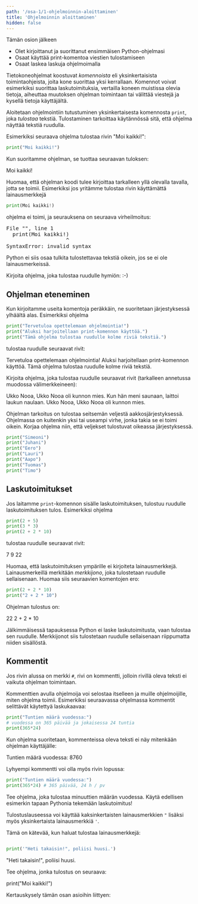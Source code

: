 ```yaml
---
path: '/osa-1/1-ohjelmoinnin-aloittaminen'
title: 'Ohjelmoinnin aloittaminen'
hidden: false
---
```


<text-box variant='learningObjectives' name='Oppimistavoitteet'>

Tämän osion jälkeen

- Olet kirjoittanut ja suorittanut ensimmäisen Python-ohjelmasi
- Osaat käyttää print-komentoa viestien tulostamiseen
- Osaat laskea laskuja ohjelmoimalla

</text-box>

Tietokoneohjelmat koostuvat _komennoista_ eli yksinkertaisista toimintaohjeista, joita kone suorittaa yksi kerrallaan. Komennot voivat esimerkiksi suorittaa laskutoimituksia, vertailla koneen muistissa olevia tietoja, aiheuttaa muutoksen ohjelman toimintaan tai välittää viestejä ja kysellä tietoja käyttäjältä.

Aloitetaan ohjelmointiin tutustuminen yksinkertaisesta komennosta `print`, joka _tulostaa_ tekstiä. Tulostaminen tarkoittaa käytännössä sitä, että ohjelma näyttää tekstiä ruudulla.

Esimerkiksi seuraava ohjelma tulostaa rivin "Moi kaikki!":

```python
print("Moi kaikki!")
```

Kun suoritamme ohjelman, se tuottaa seuraavan tuloksen:

<sample-output>

Moi kaikki!

</sample-output>

Huomaa, että ohjelman koodi tulee kirjoittaa tarkalleen yllä olevalla tavalla, jotta se toimii. Esimerkiksi jos yritämme tulostaa rivin käyttämättä lainausmerkkejä

```python
print(Moi kaikki!)
```

ohjelma ei toimi, ja seurauksena on seuraava virheilmoitus:

<sample-output>

<pre>
File "<stdin>", line 1
  print(Moi kaikki!)
                   ^
SyntaxError: invalid syntax
</pre>

</sample-output>

Python ei siis osaa tulkita tulostettavaa tekstiä oikein, jos se ei ole lainausmerkeissä.

<in-browser-programming-exercise name="Hymiö" tmcname="osa01-01_hymio" height="300px">

Kirjoita ohjelma, joka tulostaa ruudulle hymiön: :-)

</in-browser-programming-exercise>

## Ohjelman eteneminen

Kun kirjoitamme useita komentoja peräkkäin,
ne suoritetaan järjestyksessä ylhäältä alas.
Esimerkiksi ohjelma

```python
print("Tervetuloa opettelemaan ohjelmointia!")
print("Aluksi harjoitellaan print-komennon käyttöä.")
print("Tämä ohjelma tulostaa ruudulle kolme riviä tekstiä.")
```
tulostaa ruudulle seuraavat rivit:

<sample-output>

Tervetuloa opettelemaan ohjelmointia!
Aluksi harjoitellaan print-komennon käyttöä.
Tämä ohjelma tulostaa ruudulle kolme riviä tekstiä.

</sample-output>

<in-browser-programming-exercise name="Ukko Nooa" tmcname="osa01-02_ukko_nooa">

Kirjoita ohjelma, joka tulostaa ruudulle seuraavat rivit (tarkalleen annetussa muodossa välimerkkeineen):

<sample-output>

Ukko Nooa, Ukko Nooa oli kunnon mies.
Kun hän meni saunaan, laittoi laukun naulaan.
Ukko Nooa, Ukko Nooa oli kunnon mies.

</sample-output>

</in-browser-programming-exercise>


<in-browser-programming-exercise name="Korjaa ohjelma: seitsemän veljestä" tmcname="osa01-03_korjaa_ohjelma_7_veljesta">

Ohjelman tarkoitus on tulostaa seitsemän veljestä aakkosjärjestyksessä. Ohjelmassa on kuitenkin yksi tai useampi virhe, jonka takia se ei toimi oikein.
Korjaa ohjelma niin, että veljekset tulostuvat oikeassa järjestyksessä.

```python
print("Simeoni")
print("Juhani")
print("Eero")
print("Lauri")
print("Aapo")
print("Tuomas")
print("Timo")
```

</in-browser-programming-exercise>

## Laskutoimitukset

Jos laitamme `print`-komennon sisälle laskutoimituksen, tulostuu ruudulle laskutoimituksen tulos. Esimerkiksi ohjelma

```python
print(2 + 5)
print(3 * 3)
print(2 + 2 * 10)
```
tulostaa ruudulle seuraavat rivit:

<sample-output>

7
9
22

</sample-output>

Huomaa, että laskutoimituksen ympärille ei kirjoiteta lainausmerkkejä. Lainausmerkeillä merkitään _merkkijono_, joka tulostetaan ruudulle sellaisenaan. Huomaa siis seuraavien komentojen ero:

```python
print(2 + 2 * 10)
print("2 + 2 * 10")
```

Ohjelman tulostus on:

<sample-output>

22
2 + 2 * 10

</sample-output>

Jälkimmäisessä tapauksessa Python ei laske laskutoimitusta, vaan tulostaa sen ruudulle.
Merkkijonot siis tulostetaan ruudulle sellaisenaan riippumatta niiden sisällöstä.

## Kommentit

Jos rivin alussa on merkki `#`, rivi on kommentti, jolloin rivillä oleva teksti ei vaikuta ohjelman toimintaan.

Kommenttien avulla ohjelmoija voi selostaa itselleen ja muille ohjelmoijille, miten ohjelma toimii. Esimerkiksi seuraavassa ohjelmassa kommentit selittävät käytettyä laskukaavaa:

```python
print("Tuntien määrä vuodessa:")
# vuodessa on 365 päivää ja jokaisessa 24 tuntia
print(365*24)
```

Kun ohjelma suoritetaan, kommenteissa oleva teksti ei näy mitenkään ohjelman käyttäjälle:

<sample-output>

Tuntien määrä vuodessa:
8760

</sample-output>

Lyhyempi kommentti voi olla myös rivin lopussa:

```python
print("Tuntien määrä vuodessa:")
print(365*24) # 365 päivää, 24 h / pv
```

<in-browser-programming-exercise name="Minuutit vuodessa" tmcname="osa01-04_minuuttien_maara_vuodessa">

Tee ohjelma, joka tulostaa minuuttien määrän vuodessa. Käytä edellisen esimerkin tapaan Pythonia tekemään laskutoimitus!

</in-browser-programming-exercise>

<in-browser-programming-exercise name="Ohjelma tulostaa koodia" tmcname="osa01-05_ohjelma_tulostaa_koodia">

Tulostuslauseessa voi käyttää kaksinkertaisten lainausmerkkien `"` lisäksi myös yksinkertaista lainausmerkkiä `'`.

Tämä on kätevää, kun haluat tulostaa lainausmerkkejä:

```python

print('"Heti takaisin!", poliisi huusi.')

```

<sample-output>

"Heti takaisin!", poliisi huusi.

</sample-output>

Tee ohjelma, jonka tulostus on seuraava:

<sample-output>

print("Moi kaikki!")

</sample-output>



</in-browser-programming-exercise>




Kertauskysely tämän osan asioihin liittyen:

<quiz id="bb85db77-9554-47aa-bbbd-f7e31f4ccdf4"></quiz>
